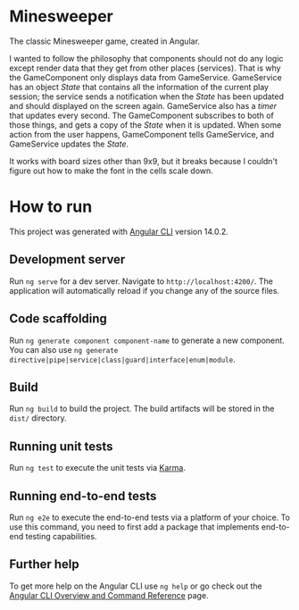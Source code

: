 # Minesweeper

The classic Minesweeper game, created in Angular.

I wanted to follow the philosophy that components should not do any logic except render data that they get from other places (services). That is why the GameComponent only displays data from GameService. GameService has an object *State* that contains all the information of the current play session; the service sends a notification when the *State* has been updated and should displayed on the screen again. GameService also has a *timer* that updates every second. The GameComponent subscribes to both of those things, and gets a copy of the *State* when it is updated. When some action from the user happens, GameComponent tells GameService, and GameService updates the *State*.

It works with board sizes other than 9x9, but it breaks because I couldn't figure out how to make the font in the cells scale down.

# How to run

This project was generated with [Angular CLI](https://github.com/angular/angular-cli) version 14.0.2.

## Development server

Run `ng serve` for a dev server. Navigate to `http://localhost:4200/`. The application will automatically reload if you change any of the source files.

## Code scaffolding

Run `ng generate component component-name` to generate a new component. You can also use `ng generate directive|pipe|service|class|guard|interface|enum|module`.

## Build

Run `ng build` to build the project. The build artifacts will be stored in the `dist/` directory.

## Running unit tests

Run `ng test` to execute the unit tests via [Karma](https://karma-runner.github.io).

## Running end-to-end tests

Run `ng e2e` to execute the end-to-end tests via a platform of your choice. To use this command, you need to first add a package that implements end-to-end testing capabilities.

## Further help

To get more help on the Angular CLI use `ng help` or go check out the [Angular CLI Overview and Command Reference](https://angular.io/cli) page.

